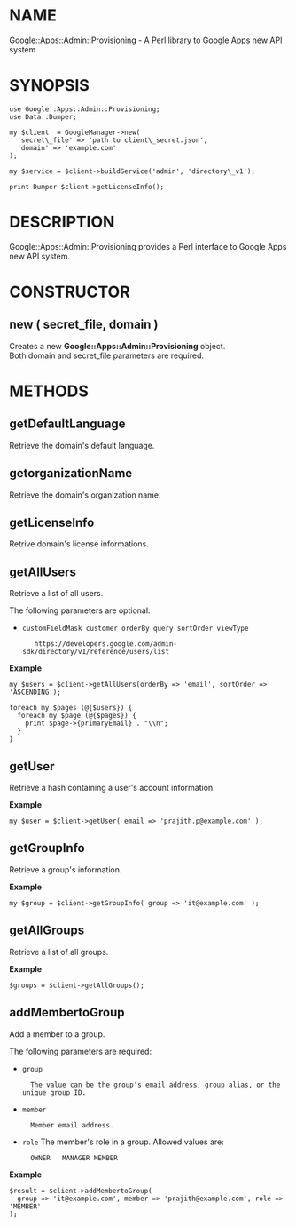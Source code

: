 # NAME

Google::Apps::Admin::Provisioning - A Perl library to Google Apps new API system

# SYNOPSIS

```
use Google::Apps::Admin::Provisioning;
use Data::Dumper;

my $client  = GoogleManager->new(
  'secret\_file' => 'path to client\_secret.json', 
  'domain' => 'example.com'
);

my $service = $client->buildService('admin', 'directory\_v1');

print Dumper $client->getLicenseInfo();
```
# DESCRIPTION

Google::Apps::Admin::Provisioning  provides a Perl interface to Google Apps
new API system.

# CONSTRUCTOR

## new ( secret\_file, domain )

Creates a new __Google::Apps::Admin::Provisioning__ object.  
Both domain and secret\_file parameters are required.

# METHODS

## getDefaultLanguage 

Retrieve the domain's default language.

## getorganizationName

Retrieve the domain's organization name. 

## getLicenseInfo

Retrive domain's license informations.

## getAllUsers

Retrieve a list of all users.

The following parameters are optional:

- `customFieldMask customer orderBy query sortOrder viewType`

         https://developers.google.com/admin-sdk/directory/v1/reference/users/list
        

__Example__
```
my $users = $client->getAllUsers(orderBy => 'email', sortOrder => 'ASCENDING');  

foreach my $pages (@{$users}) {
  foreach my $page (@{$pages}) {
    print $page->{primaryEmail} . "\\n";
  }
}
```
## getUser

Retrieve a hash containing a user's account information.

__Example__

    my $user = $client->getUser( email => 'prajith.p@example.com' );

## getGroupInfo

Retrieve a group's information.

__Example__
  

    my $group = $client->getGroupInfo( group => 'it@example.com' );
    

## getAllGroups

Retrieve a list of all groups.

__Example__

    $groups = $client->getAllGroups();

## addMembertoGroup
   

Add a member to a group.

The following parameters are required:

- `group`
  

        The value can be the group's email address, group alias, or the unique group ID. 
- `member`
   

        Member email address.
- `role`
  The member's role in a group. Allowed values are:
  

        OWNER	MANAGER MEMBER
        

__Example__

    $result = $client->addMembertoGroup(
      group => 'it@example.com', member => 'prajith@example.com', role => 'MEMBER'
    );
    

